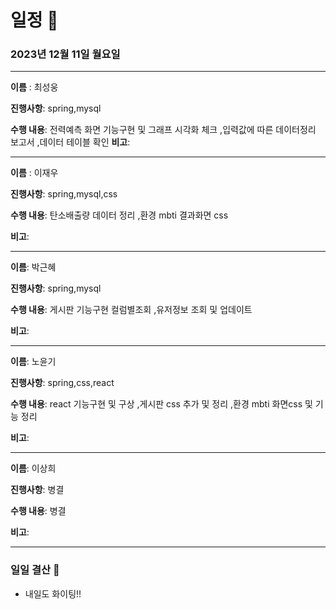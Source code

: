 # 일정 📅
### 2023년 12월 11일 월요일
---

**이름** : 최성웅

**진행사항**: spring,mysql

**수행 내용**: 전력예측 화면 기능구현 및 그래프 시각화 체크
               ,입력값에 따른 데이터정리 보고서 
               ,데이터 테이블 확인
**비고**:  

---


**이름** : 이재우

**진행사항**:  spring,mysql,css

**수행 내용**:  탄소배출량 데이터 정리
                ,환경 mbti 결과화면 css
                

**비고**:  

---

**이름**:  박근혜

**진행사항**: spring,mysql

**수행 내용**: 게시판 기능구현 컬럼별조회
               ,유저정보 조회 및 업데이트 

**비고**: 

---

**이름**:  노윤기

**진행사항**: spring,css,react

**수행 내용**: react 기능구현 및 구상
            ,게시판 css 추가 및 정리
            ,환경 mbti 화면css 및 기능 정리          

**비고**:  

---

**이름**:  이상희

**진행사항**: 병결

**수행 내용**: 병결

**비고**:  

---

### 일일 결산 📝
-  내일도 화이팅!!